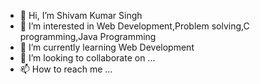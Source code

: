 - 👋 Hi, I’m Shivam Kumar Singh
- 👀 I’m interested in Web Development,Problem solving,C programming,Java Programming
- 🌱 I’m currently learning Web Development
- 💞️ I’m looking to collaborate on ...
- 📫 How to reach me ...

<!---
Shivam8910/Shivam8910 is a ✨ special ✨ repository because its `README.md` (this file) appears on your GitHub profile.
You can click the Preview link to take a look at your changes.
--->
